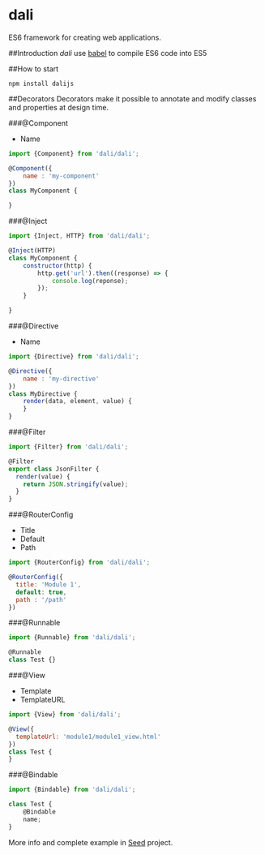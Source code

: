 # dali
ES6 framework for creating web applications.

##Introduction
*dali* use [babel](https://babeljs.io) to compile ES6 code into ES5

##How to start

```
npm install dalijs
```

##Decorators
Decorators make it possible to annotate and modify classes and properties at design time.

###@Component

* Name

```javascript
import {Component} from 'dali/dali';

@Component({
    name : 'my-component'
})
class MyComponent {

}
```

###@Inject
```javascript
import {Inject, HTTP} from 'dali/dali';

@Inject(HTTP)
class MyComponent {
    constructor(http) {
        http.get('url').then((response) => {
            console.log(reponse);
        });
    }

}
```

###@Directive

* Name

```javascript
import {Directive} from 'dali/dali';

@Directive({
    name : 'my-directive'
})
class MyDirective {
    render(data, element, value) {
    }
}
```

###@Filter
```javascript
import {Filter} from 'dali/dali';

@Filter
export class JsonFilter {
  render(value) {
    return JSON.stringify(value);
  }
}
```

###@RouterConfig

* Title
* Default
* Path

```javascript
import {RouterConfig} from 'dali/dali';

@RouterConfig({
  title: 'Module 1',
  default: true,
  path : '/path'
})
```

###@Runnable

```javascript
import {Runnable} from 'dali/dali';

@Runnable
class Test {}
```

###@View

* Template
* TemplateURL

```javascript
import {View} from 'dali/dali';

@View({
  templateUrl: 'module1/module1_view.html'
})
class Test {
}
```

###@Bindable
```javascript
import {Bindable} from 'dali/dali';

class Test {
    @Bindable
    name;
}
```

More info and complete example in [Seed](https://github.com/epplestun/dali/tree/master/seed) project.